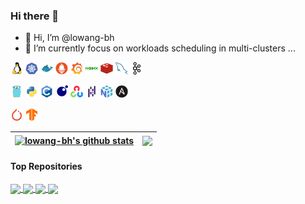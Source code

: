 ### Hi there 👋

- 👋 Hi, I’m @lowang-bh
- 🌱 I’m currently focus on workloads scheduling in multi-clusters ...
  
<!--
- 💞️ I’m looking to collaborate on ...
- 📫 How to reach me ...

-->

<!--
**lowang-bh/lowang-bh** is a ✨ _special_ ✨ repository because its `README.md` (this file) appears on your GitHub profile.

Here are some ideas to get you started:

- 🔭 I’m currently working on ...
- 🌱 I’m currently learning ...
- 👯 I’m looking to collaborate on ...
- 🤔 I’m looking for help with ...
- 💬 Ask me about ...
- 📫 How to reach me: ...
- 😄 Pronouns: ...
- ⚡ Fun fact: ...
-->

<!--
[![lowang-bh's GitHub stats](https://github-readme-stats.vercel.app/api?username=lowang-bh&theme=buefy&show_icons=true)](https://github.com/anuraghazra/github-readme-stats)
[![Top Langs](https://github-readme-stats.vercel.app/api/top-langs/?username=lowang-bh&theme=buefy)](https://github.com/anuraghazra/github-readme-stats)
-->

<!--
donut: vertical sort and with pie graph
donut-vertical: pie graph at top
-->

<code><img height="20" alt="linux" src="./images/linux-original.svg"></code>
<code><img height="20" alt="kubernetes" src="./images/kubernetes-plain.svg"></code>
<code><img height="20" alt="docker" src="./images/docker-original.svg"></code>
<code><img height="20" alt="prometheuse" src="./images/prometheus-original.svg"></code>
<code><img height="20" alt="grafana" src="./images/grafana-original.svg"></code>
<code><img height="20" alt="nginx" src="./images/nginx-original.svg"></code>
<code><img height="20" alt="redis" src="./images/redis-original.svg"></code>
<code><img height="20" alt="mysql" src="./images/mysql-original.svg"></code>
<code><img height="20" alt="kafka" src="./images/apachekafka-original.svg"></code>

<code><img height="20" alt="go" src="./images/go-original.svg"></code>
<code><img height="20" alt="python" src="./images/python-original.svg"></code>
<code><img height="20" alt="c" src="./images/c-original.svg"></code>
<code><img height="20" alt="lua" src="./images/lua-original.svg"></code>
<code><img height="20" alt="opencv" src="./images/opencv-original.svg"></code>
<code><img height="20" alt="pandas" src="./images/pandas-original.svg"></code>
<code><img height="20" alt="numpy" src="./images/numpy-original.svg"></code>
<code><img height="20" alt="ansible" src="./images/ansible-plain.svg"></code>

<code><img height="20" alt="py" src="./images/pytorch-original.svg"></code>
<code><img height="20" alt="tf" src="./images/tensorflow-original.svg"></code>

| <a href="https://github.com/anuraghazra/github-readme-stats"><img align="center" src="https://github-readme-stats.vercel.app/api?username=lowang-bh&show_icons=true&include_all_commits=true&theme=buefy&hide_border=true" alt="lowang-bh's github stats" /></a> | <a href="https://github.com/anuraghazra/github-readme-stats"><img align="center" src="https://github-readme-stats.vercel.app/api/top-langs/?username=lowang-bh&layout=donut&theme=buefy&hide_border=true&card_width=300&hide=[Jupyter%20Notebook]" /></a> |
| ------------- | ------------- |

#### Top Repositories

<a href="https://github.com/anuraghazra/github-readme-stats">
  <img align="center" src="https://github-readme-stats.vercel.app/api/pin/?username=lowang-bh&repo=volcano&theme=buefy" />
</a>
<a href="https://github.com/anuraghazra/anuraghazra.github.io">
  <img align="center" src="https://github-readme-stats.vercel.app/api/pin/?username=lowang-bh&repo=kubernetes&theme=buefy" />
</a>
<a href="https://github.com/anuraghazra/anuraghazra.github.io">
  <img align="center" src="https://github-readme-stats.vercel.app/api/pin/?username=lowang-bh&repo=dev_virt&theme=buefy&show_owner=true" />
</a>
<a href="https://github.com/anuraghazra/anuraghazra.github.io">
  <img align="center" src="https://github-readme-stats.vercel.app/api/pin/?username=lowang-bh&repo=koordinator&theme=buefy" />
</a>

<br />
<br />

